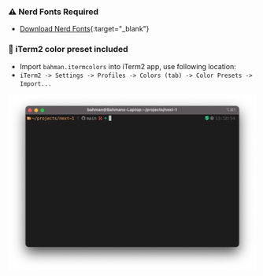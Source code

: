 
### ⚠️ Nerd Fonts Required
- [Download Nerd Fonts](https://www.nerdfonts.com/font-downloads){:target="_blank"}

### 🎨 iTerm2 color preset included 
- Import `bahman.itermcolors` into iTerm2 app, use following location:
- `iTerm2 -> Settings -> Profiles -> Colors (tab) -> Color Presets -> Import...`


![Screenshot](screenshot.png)
